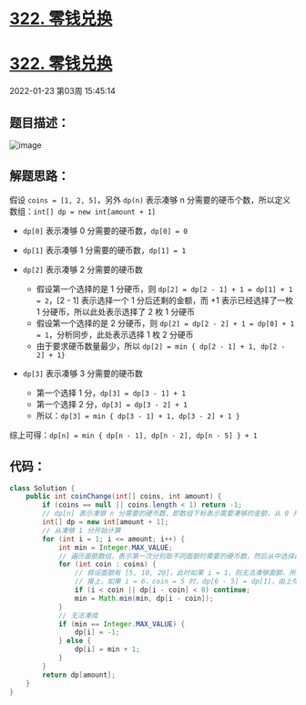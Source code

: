 # [322. 零钱兑换](https://github.com/imtsingyun/LeetCode/issues/1)

# [322. 零钱兑换](https://leetcode-cn.com/problems/coin-change/)
2022-01-23 第03周 15:45:14

## 题目描述：
![image](https://user-images.githubusercontent.com/56377217/150669361-675e3979-1a04-4a76-b0d8-d1563554a07c.png)

## 解题思路：
假设 `coins = [1, 2, 5]`，另外 `dp(n)` 表示凑够 n 分需要的硬币个数，所以定义数组：`int[] dp = new int[amount + 1]`

- `dp[0]` 表示凑够 0 分需要的硬币数，`dp[0] = 0`
- `dp[1]` 表示凑够 1 分需要的硬币数，`dp[1] = 1`
- `dp[2]` 表示凑够 2 分需要的硬币数
  - 假设第一个选择的是 1 分硬币，则 `dp[2] = dp[2 - 1] + 1 = dp[1] + 1 = 2`，[2 - 1] 表示选择一个 1 分后还剩的金额，而 +1 表示已经选择了一枚 1 分硬币，所以此处表示选择了 2 枚 1 分硬币
  - 假设第一个选择的是 2 分硬币，则 `dp[2] = dp[2 - 2] + 1 = dp[0] + 1 = 1`，分析同步，此处表示选择 1 枚 2 分硬币
  - 由于要求硬币数量最少，所以 `dp[2] = min { dp[2 - 1] + 1, dp[2 - 2] + 1}`

- `dp[3]` 表示凑够 3 分需要的硬币数
  - 第一个选择 1 分，`dp[3] = dp[3 - 1] + 1`
  - 第一个选择 2 分，`dp[3] = dp[3 - 2] + 1`
  - 所以：`dp[3] = min { dp[3 - 1] + 1, dp[3 - 2] + 1 }`

综上可得：`dp[n] = min { dp[n - 1], dp[n - 2], dp[n - 5] } + 1`

## 代码：

```java
class Solution {
    public int coinChange(int[] coins, int amount) {  
        if (coins == null || coins.length < 1) return -1;
        // dp[n] 表示凑够 n 分需要的硬币数，即数组下标表示需要凑够的金额，从 0 开始
        int[] dp = new int[amount + 1];
        // 从凑够 1 分开始计算
        for (int i = 1; i <= amount; i++) {
            int min = Integer.MAX_VALUE;
            // 遍历面额数组，表示第一次分别取不同面额时需要的硬币数，然后从中选择最小的即可
            for (int coin : coins) {
                // 假设面额有 [5, 10, 20]，此时如果 i = 1，则无法凑够面额，所以 i < coin 时不用计算
                // 接上，如果 i = 6，coin = 5 时，dp[6 - 5] = dp[1]，由上句可知 dp[1] 无法凑出，所以此时也不能使用 dp[1] 来计算
                if (i < coin || dp[i - coin] < 0) continue;
                min = Math.min(min, dp[i - coin]);
            }
            // 无法凑成
            if (min == Integer.MAX_VALUE) {
                dp[i] = -1;
            } else {
                dp[i] = min + 1;
            }
        }
        return dp[amount];
    }
}
```